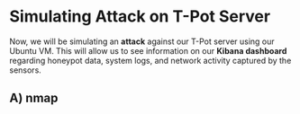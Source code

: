 # Simulating Attack on T-Pot Server

Now, we will be simulating an **attack** against our T-Pot server using our Ubuntu VM. This will allow us to see information on our **Kibana dashboard** regarding honeypot data, system logs, and network activity captured by the sensors.

## A) nmap
